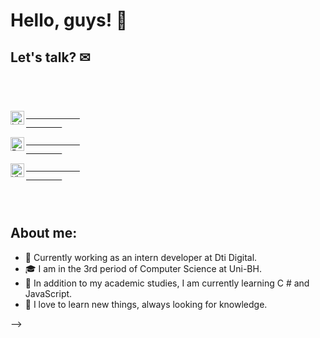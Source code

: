 # Hello, guys! 🧠

## Let's talk? ✉

<code>
    <div>
        <a target="_blank" href="https://www.linkedin.com/in/fabiana-quelott-900904158/">
            <img align="left" alt="LinkedIN" width="22px" src="https://i.pinimg.com/originals/58/99/22/589922e187ab719d0afa9c4c2993019b.png" />
        <a/>
            <a target="_blank" href="mailto:fabianaquelott@gmail.com">
            <img align="left" alt="Email" width="22px" src="https://cdn4.iconfinder.com/data/icons/free-colorful-icons/360/gmail.png" />
        <a/>
                <a target="_blank" href="https://api.whatsapp.com/send?phone=5531997804817">
            <img align="left" alt="WhatsApp" width="22px" src="https://toppng.com/public/uploads/thumbnail/whatsapp-logo-png-transparent-logo-whatsapp-115628966244xsiz4ydhh.png" />
        <a/>
    </div>
    </code>
            
## About me:
- 🔭 Currently working as an intern developer at Dti Digital.
- 🎓 I am in the 3rd period of Computer Science at Uni-BH.
- 🌱 In addition to my academic studies, I am currently learning C # and JavaScript.
- 💬 I love to learn new things, always looking for knowledge.

-->
